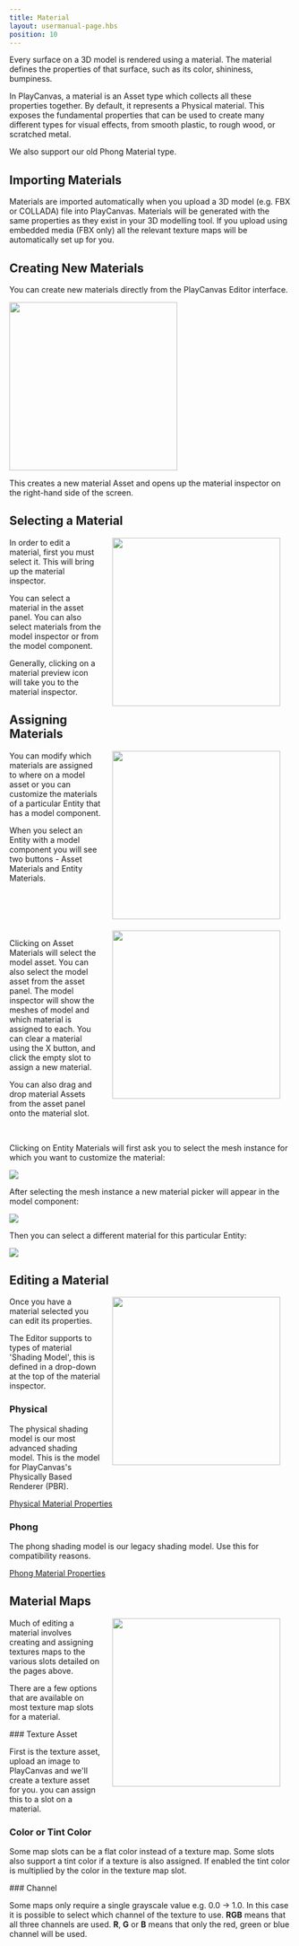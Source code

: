```yaml
---
title: Material
layout: usermanual-page.hbs
position: 10
---
```


Every surface on a 3D model is rendered using a material. The material defines the properties of that surface, such as its color, shininess, bumpiness.

In PlayCanvas, a material is an Asset type which collects all these properties together. By default, it represents a Physical material. This exposes the fundamental properties that can be used to create many different types for visual effects, from smooth plastic, to rough wood, or scratched metal.

We also support our old Phong Material type.

## Importing Materials

Materials are imported automatically when you upload a 3D model (e.g. FBX or COLLADA) file into PlayCanvas. Materials will be generated with the same properties as they exist in your 3D modelling tool. If you upload using embedded media (FBX only) all the relevant texture maps will be automatically set up for you.

## Creating New Materials

You can create new materials directly from the PlayCanvas Editor interface.

<img src="/images/user-manual/assets/materials/create-asset-menu.jpg" style="width: 300px;">

This creates a new material Asset and opens up the material inspector on the right-hand side of the screen.

## Selecting a Material

<img src="/images/user-manual/assets/materials/model-inspector-simple.jpg" style="width: 300px; float:right; padding: 20px; padding-top: 0px;">

In order to edit a material, first you must select it. This will bring up the material inspector.

You can select a material in the asset panel. You can also select materials from the model inspector or from the model component.

Generally, clicking on a material preview icon will take you to the material inspector.

## Assigning Materials

<img src="/images/user-manual/assets/materials/model.png" style="width: 300px; float: right; padding: 20px; padding-top: 0px;">

You can modify which materials are assigned to where on a model asset or you can customize the materials of a particular Entity that has a model component.

When you select an Entity with a model component you will see two buttons - Asset Materials and Entity Materials.

<br style="clear:both;">

<img src="/images/user-manual/assets/materials/model-inspector-free-slot.jpg" style="width: 300px; float: right; padding: 20px; padding-top: 0px;">

Clicking on Asset Materials will select the model asset. You can also select the model asset from the asset panel. The model inspector will show the meshes of model and which material is assigned to each. You can clear a material using the X button, and click the empty slot to assign a new material.

You can also drag and drop material Assets from the asset panel onto the material slot.

<br style="clear:both;">

Clicking on Entity Materials will first ask you to select the mesh instance for which you want to customize the material:

<img src="/images/user-manual/assets/materials/select.png" style="max-width: 100%">

After selecting the mesh instance a new material picker will appear in the model component:

<img src="/images/user-manual/assets/materials/selected.png" style="max-width: 100%">

Then you can select a different material for this particular Entity:

<img src="/images/user-manual/assets/materials/overridden.png" style="max-width: 100%">

<br style="clear:both;">

## Editing a Material

<img src="/images/user-manual/assets/materials/material-inspector.jpg" style="width: 300px; float: right; padding: 20px; padding-top: 0px;">

Once you have a material selected you can edit its properties.

The Editor supports to types of material 'Shading Model', this is defined in a drop-down at the top of the material inspector.

### Physical

The physical shading model is our most advanced shading model. This is the model for PlayCanvas's Physically Based Renderer (PBR).

[Physical Material Properties][1]

### Phong

The phong shading model is our legacy shading model. Use this for compatibility reasons.

[Phong Material Properties][2]

## Material Maps

<img src="/images/user-manual/assets/materials/material-map-slot.jpg" style="width: 300px; float: right; padding: 20px; padding-top: 0px;">

Much of editing a material involves creating and assigning textures maps to the various slots detailed on the pages above.

There are a few options that are available on most texture map slots for a material.

### Texture Asset

First is the texture asset, upload an image to PlayCanvas and we'll create a texture asset for you. you can assign this to a slot on a material.

### Color or Tint Color

Some map slots can be a flat color instead of a texture map. Some slots also support a tint color if a texture is also assigned. If enabled the tint color is multiplied by the color in the texture map slot.

### Channel

Some maps only require a single grayscale value e.g. 0.0 -> 1.0. In this case it is possible to select which channel of the texture to use. **RGB** means that all three channels are used. **R**, **G** or **B** means that only the red, green or blue channel will be used.

[1]: /user-manual/assets/materials/physical-material
[2]: /user-manual/assets/materials/phong-material
